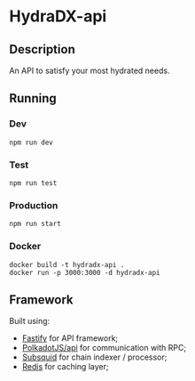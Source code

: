 # HydraDX-api

## Description

An API to satisfy your most hydrated needs.

## Running

### Dev

`npm run dev`

### Test

`npm run test`

### Production

`npm run start`

### Docker

`docker build -t hydradx-api .`  
`docker run -p 3000:3000 -d hydradx-api`

## Framework

Built using:

- [Fastify](https://www.fastify.io/docs/latest/) for API framework;
- [PolkadotJS/api](https://polkadot.js.org/docs/api/) for communication with RPC;
- [Subsquid](https://docs.subsquid.io/) for chain indexer / processor;
- [Redis](https://redis.io/docs/about/) for caching layer;
